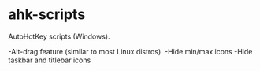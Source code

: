 # ahk-scripts
AutoHotKey scripts (Windows).

-Alt-drag feature (similar to most Linux distros).
-Hide min/max icons
-Hide taskbar and titlebar icons
